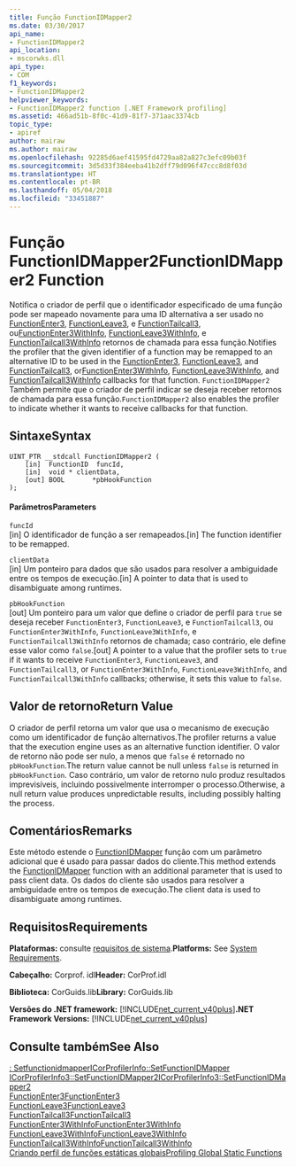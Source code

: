 ```yaml
---
title: Função FunctionIDMapper2
ms.date: 03/30/2017
api_name:
- FunctionIDMapper2
api_location:
- mscorwks.dll
api_type:
- COM
f1_keywords:
- FunctionIDMapper2
helpviewer_keywords:
- FunctionIDMapper2 function [.NET Framework profiling]
ms.assetid: 466ad51b-8f0c-41d9-81f7-371aac3374cb
topic_type:
- apiref
author: mairaw
ms.author: mairaw
ms.openlocfilehash: 92285d6aef41595fd4729aa82a827c3efc09b03f
ms.sourcegitcommit: 3d5d33f384eeba41b2dff79d096f47ccc8d8f03d
ms.translationtype: HT
ms.contentlocale: pt-BR
ms.lasthandoff: 05/04/2018
ms.locfileid: "33451887"
---
```

# <a name="functionidmapper2-function"></a><span data-ttu-id="95531-102">Função FunctionIDMapper2</span><span class="sxs-lookup"><span data-stu-id="95531-102">FunctionIDMapper2 Function</span></span>
<span data-ttu-id="95531-103">Notifica o criador de perfil que o identificador especificado de uma função pode ser mapeado novamente para uma ID alternativa a ser usado no [FunctionEnter3](../../../../docs/framework/unmanaged-api/profiling/functionenter3-function.md), [FunctionLeave3](../../../../docs/framework/unmanaged-api/profiling/functionleave3-function.md), e [FunctionTailcall3](../../../../docs/framework/unmanaged-api/profiling/functiontailcall3-function.md), ou[FunctionEnter3WithInfo](../../../../docs/framework/unmanaged-api/profiling/functionenter3withinfo-function.md), [FunctionLeave3WithInfo](../../../../docs/framework/unmanaged-api/profiling/functionleave3withinfo-function.md), e [FunctionTailcall3WithInfo](../../../../docs/framework/unmanaged-api/profiling/functiontailcall3withinfo-function.md) retornos de chamada para essa função.</span><span class="sxs-lookup"><span data-stu-id="95531-103">Notifies the profiler that the given identifier of a function may be remapped to an alternative ID to be used in the [FunctionEnter3](../../../../docs/framework/unmanaged-api/profiling/functionenter3-function.md), [FunctionLeave3](../../../../docs/framework/unmanaged-api/profiling/functionleave3-function.md), and [FunctionTailcall3](../../../../docs/framework/unmanaged-api/profiling/functiontailcall3-function.md), or[FunctionEnter3WithInfo](../../../../docs/framework/unmanaged-api/profiling/functionenter3withinfo-function.md), [FunctionLeave3WithInfo](../../../../docs/framework/unmanaged-api/profiling/functionleave3withinfo-function.md), and [FunctionTailcall3WithInfo](../../../../docs/framework/unmanaged-api/profiling/functiontailcall3withinfo-function.md) callbacks for that function.</span></span> <span data-ttu-id="95531-104">`FunctionIDMapper2` Também permite que o criador de perfil indicar se deseja receber retornos de chamada para essa função.</span><span class="sxs-lookup"><span data-stu-id="95531-104">`FunctionIDMapper2` also enables the profiler to indicate whether it wants to receive callbacks for that function.</span></span>  
  
## <a name="syntax"></a><span data-ttu-id="95531-105">Sintaxe</span><span class="sxs-lookup"><span data-stu-id="95531-105">Syntax</span></span>  
  
```  
UINT_PTR __stdcall FunctionIDMapper2 (  
    [in]  FunctionID  funcId,  
    [in]  void * clientData,  
    [out] BOOL       *pbHookFunction  
);  
```  
  
#### <a name="parameters"></a><span data-ttu-id="95531-106">Parâmetros</span><span class="sxs-lookup"><span data-stu-id="95531-106">Parameters</span></span>  
 `funcId`  
 <span data-ttu-id="95531-107">[in] O identificador de função a ser remapeados.</span><span class="sxs-lookup"><span data-stu-id="95531-107">[in] The function identifier to be remapped.</span></span>  
  
 `clientData`  
 <span data-ttu-id="95531-108">[in] Um ponteiro para dados que são usados para resolver a ambiguidade entre os tempos de execução.</span><span class="sxs-lookup"><span data-stu-id="95531-108">[in] A pointer to data that is used to disambiguate among runtimes.</span></span>  
  
 `pbHookFunction`  
 <span data-ttu-id="95531-109">[out] Um ponteiro para um valor que define o criador de perfil para `true` se deseja receber `FunctionEnter3`, `FunctionLeave3`, e `FunctionTailcall3`, ou `FunctionEnter3WithInfo`, `FunctionLeave3WithInfo`, e `FunctionTailcall3WithInfo` retornos de chamada; caso contrário, ele define esse valor como `false`.</span><span class="sxs-lookup"><span data-stu-id="95531-109">[out] A pointer to a value that the profiler sets to `true` if it wants to receive `FunctionEnter3`, `FunctionLeave3`, and `FunctionTailcall3`, or `FunctionEnter3WithInfo`, `FunctionLeave3WithInfo`, and `FunctionTailcall3WithInfo` callbacks; otherwise, it sets this value to `false`.</span></span>  
  
## <a name="return-value"></a><span data-ttu-id="95531-110">Valor de retorno</span><span class="sxs-lookup"><span data-stu-id="95531-110">Return Value</span></span>  
 <span data-ttu-id="95531-111">O criador de perfil retorna um valor que usa o mecanismo de execução como um identificador de função alternativos.</span><span class="sxs-lookup"><span data-stu-id="95531-111">The profiler returns a value that the execution engine uses as an alternative function identifier.</span></span> <span data-ttu-id="95531-112">O valor de retorno não pode ser nulo, a menos que `false` é retornado no `pbHookFunction`.</span><span class="sxs-lookup"><span data-stu-id="95531-112">The return value cannot be null unless `false` is returned in `pbHookFunction`.</span></span> <span data-ttu-id="95531-113">Caso contrário, um valor de retorno nulo produz resultados imprevisíveis, incluindo possivelmente interromper o processo.</span><span class="sxs-lookup"><span data-stu-id="95531-113">Otherwise, a null return value produces unpredictable results, including possibly halting the process.</span></span>  
  
## <a name="remarks"></a><span data-ttu-id="95531-114">Comentários</span><span class="sxs-lookup"><span data-stu-id="95531-114">Remarks</span></span>  
 <span data-ttu-id="95531-115">Este método estende o [FunctionIDMapper](../../../../docs/framework/unmanaged-api/profiling/functionidmapper-function.md) função com um parâmetro adicional que é usado para passar dados do cliente.</span><span class="sxs-lookup"><span data-stu-id="95531-115">This method extends the [FunctionIDMapper](../../../../docs/framework/unmanaged-api/profiling/functionidmapper-function.md) function with an additional parameter that is used to pass client data.</span></span> <span data-ttu-id="95531-116">Os dados do cliente são usados para resolver a ambiguidade entre os tempos de execução.</span><span class="sxs-lookup"><span data-stu-id="95531-116">The client data is used to disambiguate among runtimes.</span></span>  
  
## <a name="requirements"></a><span data-ttu-id="95531-117">Requisitos</span><span class="sxs-lookup"><span data-stu-id="95531-117">Requirements</span></span>  
 <span data-ttu-id="95531-118">**Plataformas:** consulte [requisitos de sistema](../../../../docs/framework/get-started/system-requirements.md).</span><span class="sxs-lookup"><span data-stu-id="95531-118">**Platforms:** See [System Requirements](../../../../docs/framework/get-started/system-requirements.md).</span></span>  
  
 <span data-ttu-id="95531-119">**Cabeçalho:** Corprof. idl</span><span class="sxs-lookup"><span data-stu-id="95531-119">**Header:** CorProf.idl</span></span>  
  
 <span data-ttu-id="95531-120">**Biblioteca:** CorGuids.lib</span><span class="sxs-lookup"><span data-stu-id="95531-120">**Library:** CorGuids.lib</span></span>  
  
 <span data-ttu-id="95531-121">**Versões do .NET framework:** [!INCLUDE[net_current_v40plus](../../../../includes/net-current-v40plus-md.md)]</span><span class="sxs-lookup"><span data-stu-id="95531-121">**.NET Framework Versions:** [!INCLUDE[net_current_v40plus](../../../../includes/net-current-v40plus-md.md)]</span></span>  
  
## <a name="see-also"></a><span data-ttu-id="95531-122">Consulte também</span><span class="sxs-lookup"><span data-stu-id="95531-122">See Also</span></span>  
 [<span data-ttu-id="95531-123">: Setfunctionidmapper</span><span class="sxs-lookup"><span data-stu-id="95531-123">ICorProfilerInfo::SetFunctionIDMapper</span></span>](../../../../docs/framework/unmanaged-api/profiling/icorprofilerinfo-setfunctionidmapper-method.md)  
 [<span data-ttu-id="95531-124">ICorProfilerInfo3::SetFunctionIDMapper2</span><span class="sxs-lookup"><span data-stu-id="95531-124">ICorProfilerInfo3::SetFunctionIDMapper2</span></span>](../../../../docs/framework/unmanaged-api/profiling/icorprofilerinfo3-setfunctionidmapper2-method.md)  
 [<span data-ttu-id="95531-125">FunctionEnter3</span><span class="sxs-lookup"><span data-stu-id="95531-125">FunctionEnter3</span></span>](../../../../docs/framework/unmanaged-api/profiling/functionenter3-function.md)  
 [<span data-ttu-id="95531-126">FunctionLeave3</span><span class="sxs-lookup"><span data-stu-id="95531-126">FunctionLeave3</span></span>](../../../../docs/framework/unmanaged-api/profiling/functionleave3-function.md)  
 [<span data-ttu-id="95531-127">FunctionTailcall3</span><span class="sxs-lookup"><span data-stu-id="95531-127">FunctionTailcall3</span></span>](../../../../docs/framework/unmanaged-api/profiling/functiontailcall3-function.md)  
 [<span data-ttu-id="95531-128">FunctionEnter3WithInfo</span><span class="sxs-lookup"><span data-stu-id="95531-128">FunctionEnter3WithInfo</span></span>](../../../../docs/framework/unmanaged-api/profiling/functionenter3withinfo-function.md)  
 [<span data-ttu-id="95531-129">FunctionLeave3WithInfo</span><span class="sxs-lookup"><span data-stu-id="95531-129">FunctionLeave3WithInfo</span></span>](../../../../docs/framework/unmanaged-api/profiling/functionleave3withinfo-function.md)  
 [<span data-ttu-id="95531-130">FunctionTailcall3WithInfo</span><span class="sxs-lookup"><span data-stu-id="95531-130">FunctionTailcall3WithInfo</span></span>](../../../../docs/framework/unmanaged-api/profiling/functiontailcall3withinfo-function.md)  
 [<span data-ttu-id="95531-131">Criando perfil de funções estáticas globais</span><span class="sxs-lookup"><span data-stu-id="95531-131">Profiling Global Static Functions</span></span>](../../../../docs/framework/unmanaged-api/profiling/profiling-global-static-functions.md)
